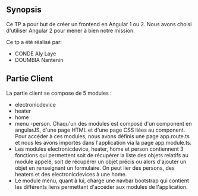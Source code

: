 ## Synopsis

Ce TP a pour but de créer  un frontend en Angular 1 ou 2. Nous avons choisi d'utiliser Angular 2 pour mener à bien notre mission.

Ce tp a été réalisé par:

- CONDE Aly Laye
- DOUMBIA Nantenin 

## Partie Client

La partie client se compose de 5 modules :
 - electronicdevice
 - heater
 - home
 - menu
 -person. 
 Chaqu'un des  modules est composé d'un component en angularJS, d'une page HTML et d'une page CSS liées au component. 
Pour accéder à ces modules, nous avons définis une page app.route.ts et nous les avons importés dans l'application via la page app.module.ts.
- Les modules electronicdevice, heater, home et person contiennent 3 fonctions qui permettent soit de récupérer la liste des objets relatifs au module appelé, soit de récupérer un objet précis ou alors d'ajouter un objet en renseignant un formulaire. On peut lier des persons, des heaters et des electronicdevices à une home.
- Le module menu, quant à lui, charge une navbar bootstrap qui contient les différents liens permettant d'accéder aux modules de l'application.


